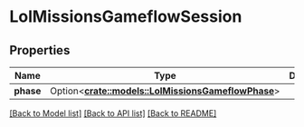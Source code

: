 # LolMissionsGameflowSession

## Properties

Name | Type | Description | Notes
------------ | ------------- | ------------- | -------------
**phase** | Option<[**crate::models::LolMissionsGameflowPhase**](LolMissionsGameflowPhase.md)> |  | [optional]

[[Back to Model list]](../README.md#documentation-for-models) [[Back to API list]](../README.md#documentation-for-api-endpoints) [[Back to README]](../README.md)


